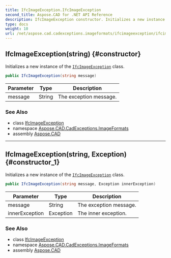 ```yaml
---
title: IfcImageException.IfcImageException
second_title: Aspose.CAD for .NET API Reference
description: IfcImageException constructor. Initializes a new instance of the IfcImageException class
type: docs
weight: 10
url: /net/aspose.cad.cadexceptions.imageformats/ifcimageexception/ifcimageexception/
---
```

## IfcImageException(string) {#constructor}

Initializes a new instance of the [`IfcImageException`](../) class.

```csharp
public IfcImageException(string message)
```

| Parameter | Type | Description |
| --- | --- | --- |
| message | String | The exception message. |

### See Also

* class [IfcImageException](../)
* namespace [Aspose.CAD.CadExceptions.ImageFormats](../../ifcimageexception/)
* assembly [Aspose.CAD](../../../)

---

## IfcImageException(string, Exception) {#constructor_1}

Initializes a new instance of the [`IfcImageException`](../) class.

```csharp
public IfcImageException(string message, Exception innerException)
```

| Parameter | Type | Description |
| --- | --- | --- |
| message | String | The exception message. |
| innerException | Exception | The inner exception. |

### See Also

* class [IfcImageException](../)
* namespace [Aspose.CAD.CadExceptions.ImageFormats](../../ifcimageexception/)
* assembly [Aspose.CAD](../../../)


